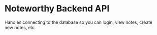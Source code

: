 # Noteworthy Backend API
Handles connecting to the database so you can login, view notes, create new notes, etc.
